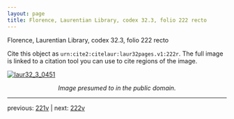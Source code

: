 ```yaml
---
layout: page
title: Florence, Laurentian Library, codex 32.3, folio 222 recto
---
```


Florence, Laurentian Library, codex 32.3, folio 222 recto

Cite this object as `urn:cite2:citelaur:laur32pages.v1:222r`.  The full image is linked to a citation tool you can use to cite regions of the image.

[![laur32_3_0451](http://www.homermultitext.org/iipsrv?IIIF=/project/homer/pyramidal/deepzoom/citelaur/laur32imgs/v1/laur32_3_0451.tif/full/800,/0/default.jpg)](http://www.homermultitext.org/ict2/?urn=urn:cite2:citelaur:laur32imgs.v1:laur32_3_0451) 

<p style="text-align: center; font-style: italic;">Image presumed to in the public domain.</p>

---

previous: [221v](../221v/) | next: [222v](../222v/)